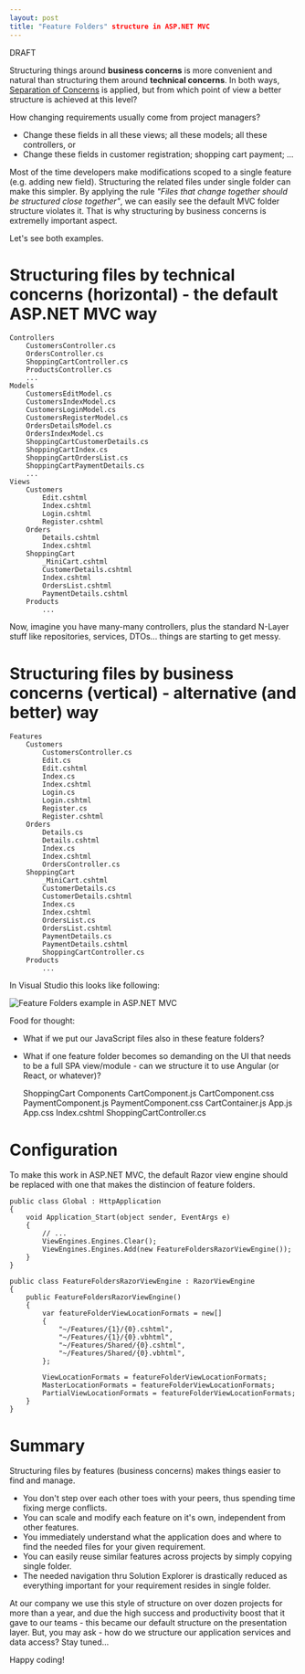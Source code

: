 ```yaml
---
layout: post
title: "Feature Folders" structure in ASP.NET MVC
---
```


DRAFT

Structuring things around **business concerns** is more convenient and natural than structuring them around **technical concerns**. In both ways, [Separation of Concerns](http://deviq.com/separation-of-concerns/) is applied, but from which point of view a better structure is achieved at this level?<!--excerpt-->

How changing requirements usually come from project managers?

- Change these fields in all these views; all these models; all these controllers, or
- Change these fields in customer registration; shopping cart payment; ...

Most of the time developers make modifications scoped to a single feature (e.g. adding new field). Structuring the related files under single folder can make this simpler. By applying the rule *"Files that change together should be structured close together"*, we can easily see the default MVC folder structure violates it. That is why structuring by business concerns is extremelly important aspect.

Let's see both examples. 

# Structuring files by technical concerns (horizontal) - the default ASP.NET MVC way

    Controllers
        CustomersController.cs
        OrdersController.cs
        ShoppingCartController.cs
        ProductsController.cs
        ...
    Models
        CustomersEditModel.cs
        CustomersIndexModel.cs
        CustomersLoginModel.cs
        CustomersRegisterModel.cs
        OrdersDetailsModel.cs
        OrdersIndexModel.cs
        ShoppingCartCustomerDetails.cs
        ShoppingCartIndex.cs
        ShoppingCartOrdersList.cs
        ShoppingCartPaymentDetails.cs
        ...
    Views
        Customers
            Edit.cshtml
            Index.cshtml
            Login.cshtml
            Register.cshtml
        Orders
            Details.cshtml
            Index.cshtml
        ShoppingCart
            _MiniCart.cshtml
            CustomerDetails.cshtml
            Index.cshtml
            OrdersList.cshtml
            PaymentDetails.cshtml
        Products
            ...

Now, imagine you have many-many controllers, plus the standard N-Layer stuff like repositories, services, DTOs... things are starting to get messy.

# Structuring files by business concerns (vertical) - alternative (and better) way

    Features
        Customers
            CustomersController.cs
            Edit.cs
            Edit.cshtml
            Index.cs
            Index.cshtml
            Login.cs
            Login.cshtml       
            Register.cs         
            Register.cshtml
        Orders
            Details.cs
            Details.cshtml
            Index.cs
            Index.cshtml
            OrdersController.cs
        ShoppingCart
            _MiniCart.cshtml
            CustomerDetails.cs
            CustomerDetails.cshtml
            Index.cs
            Index.cshtml
            OrdersList.cs
            OrdersList.cshtml
            PaymentDetails.cs
            PaymentDetails.cshtml
            ShoppingCartController.cs
        Products
            ...

In Visual Studio this looks like following:

![Feature Folders example in ASP.NET MVC](/images/2016-05-26-feature-folders-structure-in-asp-net/image01.png)

Food for thought:
 
- What if we put our JavaScript files also in these feature folders?
- What if one feature folder becomes so demanding on the UI that needs to be a full SPA view/module - can we structure it to use Angular (or React, or whatever)?


    ShoppingCart
        Components
            CartComponent.js
            CartComponent.css
            PaymentComponent.js
            PaymentComponent.css
            CartContainer.js
        App.js
        App.css
        Index.cshtml
        ShoppingCartController.cs


# Configuration

To make this work in ASP.NET MVC, the default Razor view engine should be replaced with one that makes the distincion of feature folders.

    public class Global : HttpApplication
    {
        void Application_Start(object sender, EventArgs e)
        {
            // ...
            ViewEngines.Engines.Clear();
            ViewEngines.Engines.Add(new FeatureFoldersRazorViewEngine());
        }
    }
    
    public class FeatureFoldersRazorViewEngine : RazorViewEngine
    {
        public FeatureFoldersRazorViewEngine()
        {
            var featureFolderViewLocationFormats = new[]
            {
                "~/Features/{1}/{0}.cshtml",
                "~/Features/{1}/{0}.vbhtml",
                "~/Features/Shared/{0}.cshtml",
                "~/Features/Shared/{0}.vbhtml",
            };

            ViewLocationFormats = featureFolderViewLocationFormats;
            MasterLocationFormats = featureFolderViewLocationFormats;
            PartialViewLocationFormats = featureFolderViewLocationFormats;
        }
    }

# Summary

Structuring files by features (business concerns) makes things easier to find and manage. 

- You don't step over each other toes with your peers, thus spending time fixing merge conflicts. 
- You can scale and modify each feature on it's own, independent from other features.
- You immediately understand what the application does and where to find the needed files for your given requirement.
- You can easily reuse similar features across projects by simply copying single folder.
- The needed navigation thru Solution Explorer is drastically reduced as everything important for your requirement resides in single folder. 

At our company we use this style of structure on over dozen projects for more than a year, and due the high success and productivity boost that it gave to our teams - this became our default structure on the presentation layer. But, you may ask - how do we structure our application services and data access? Stay tuned...

Happy coding!  